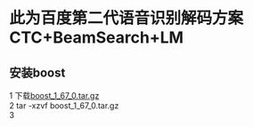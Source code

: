此为百度第二代语音识别解码方案 CTC+BeamSearch+LM
===============================================

安装boost<br>
-------------
  1 下载[boost_1_67_0.tar.gz](https://dl.bintray.com/boostorg/release/1.67.0/source/boost_1_67_0.tar.gz)<br>
  2 tar -xzvf boost_1_67_0.tar.gz<br>
  3 
